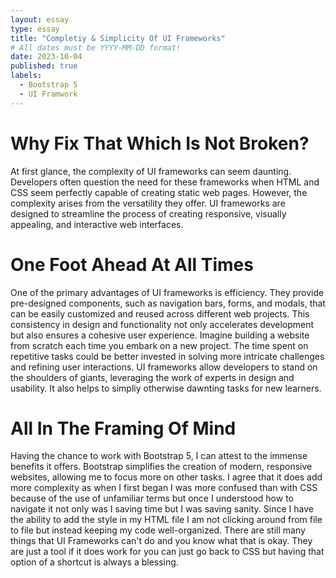 ```yaml
---
layout: essay
type: essay
title: "Completiy & Simplicity Of UI Frameworks"
# All dates must be YYYY-MM-DD format!
date: 2023-10-04
published: true
labels:
  - Bootstrap 5
  - UI Framwork
---
```


# Why Fix That Which Is Not Broken?
At first glance, the complexity of UI frameworks can seem daunting. Developers often question the need for these frameworks when HTML and CSS seem perfectly capable of creating static web pages. However, the complexity arises from the versatility they offer. UI frameworks are designed to streamline the process of creating responsive, visually appealing, and interactive web interfaces.

# One Foot Ahead At All Times
One of the primary advantages of UI frameworks is efficiency. They provide pre-designed components, such as navigation bars, forms, and modals, that can be easily customized and reused across different web projects. This consistency in design and functionality not only accelerates development but also ensures a cohesive user experience. Imagine building a website from scratch each time you embark on a new project. The time spent on repetitive tasks could be better invested in solving more intricate challenges and refining user interactions. UI frameworks allow developers to stand on the shoulders of giants, leveraging the work of experts in design and usability. It also helps to simpliy otherwise dawnting tasks for new learners.

# All In The Framing Of Mind
Having the chance to work with Bootstrap 5, I can attest to the immense benefits it offers. Bootstrap simplifies the creation of modern, responsive websites, allowing me to focus more on other tasks. I agree that it does add more complexity as when I first began I was more confused than with CSS because of the use of unfamiliar terms but once I understood how to navigate it not only was I saving time but I was saving sanity. Since I have the ability to add the style in my HTML file I am not clicking around from file to file but instead keeping my code well-organized. There are still many things that UI Frameworks can't do and you know what that is okay. They are just a tool if it does work for you can just go back to CSS but having that option of a shortcut is always a blessing.


